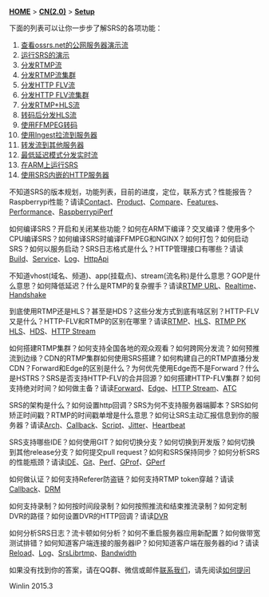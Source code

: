 [**HOME**](Home) > [**CN(2.0)**](v2_CN_Home) > [**Setup**](v2_CN_Setup)

下面的列表可以让你一步步了解SRS的各项功能：

1. [查看ossrs.net的公网服务器演示流](v1_CN_LiveShow)
1. [运行SRS的演示](v1_CN_SampleDemo)
1. [分发RTMP流](v1_CN_SampleRTMP)
1. [分发RTMP流集群](v1_CN_SampleRTMPCluster)
1. [分发HTTP FLV流](v2_CN_SampleHttpFlv)
1. [分发HTTP FLV流集群](v2_CN_SampleHttpFlvCluster)
1. [分发RTMP+HLS流](v2_CN_SampleHLS)
1. [转码后分发HLS流](v2_CN_SampleTranscode2HLS)
1. [使用FFMPEG转码](v2_CN_SampleFFMPEG)
1. [使用Ingest拉流到服务器](v1_CN_SampleIngest)
1. [转发流到其他服务器](v1_CN_SampleForward)
1. [最低延迟模式分发实时流](v2_CN_SampleRealtime)
1. [在ARM上运行SRS](v1_CN_SampleARM)
1. [使用SRS内嵌的HTTP服务器](v2_CN_SampleHTTP)

不知道SRS的版本规划，功能列表，目前的进度，定位，联系方式？性能报告？Raspberrypi性能？请读[Contact](v1_CN_Contact)、[Product](v1_CN_Product)、[Compare](v2_CN_Compare)、[Features](v2_CN_Features)、[Performance](v1_CN_Performance)、[RaspberrypiPerf](v1_CN_RaspberryPi)

如何编译SRS？开启和关闭某些功能？如何在ARM下编译？交叉编译？使用多个CPU编译SRS？如何编译SRS时编译FFMPEG和NGINX？如何打包？如何启动SRS？如何以服务启动？SRS日志格式是什么？HTTP管理接口有哪些？请读[Build](v2_CN_Build)、[Service](v1_CN_LinuxService)、[Log](v1_CN_SrsLog)、[HttpApi](v2_CN_HTTPApi)

不知道vhost(域名、频道)、app(挂载点)、stream(流名称)是什么意思？GOP是什么意思？如何降低延迟？什么是RTMP的复杂握手？请读[RTMP URL](v1_CN_RtmpUrlVhost)、[Realtime](v2_CN_LowLatency)、[Handshake](v1_CN_RTMPHandshake)

到底使用RTMP还是HLS？甚至是HDS？这些分发方式到底有啥区别？HTTP-FLV又是什么？HTTP-FLV和RTMP的区别在哪里？请读[RTMP](v1_CN_DeliveryRTMP)、[HLS](v2_CN_DeliveryHLS)、[RTMP PK HLS](v1_CN_RTMP.PK.HTTP)、[HDS](v2_CN_DeliveryHDS)、[HTTP Stream](v2_CN_DeliveryHttpStream)

如何搭建RTMP集群？如何支持全国各地的观众观看？如何跨网分发流？如何预推流到边缘？CDN的RTMP集群如何使用SRS搭建？如何构建自己的RTMP直播分发CDN？Forward和Edge的区别是什么？为何优先使用Edge而不是Forward？什么是HSTRS？SRS是否支持HTTP-FLV的合并回源？如何搭建HTTP-FLV集群？如何支持绝对时间？如何做主备？请读[Forward](v1_CN_Forward)、[Edge](v2_CN_Edge)、[HTTP Stream](v2_CN_DeliveryHttpStream)、[ATC](v1_CN_RTMP-ATC)

SRS的架构是什么？如何设置http回调？SRS为何不支持服务器端脚本？SRS如何矫正时间戳？RTMP的时间戳单增是什么意思？如何让SRS主动汇报信息到你的服务器？请读[Arch](v2_CN_Architecture)、[Callback](v2_CN_HTTPCallback)、[Script](v1_CN_ServerSideScript)、[Jitter](v2_CN_TimeJitter)、[Heartbeat](v1_CN_Heartbeat)

SRS支持哪些IDE？如何使用GIT？如何切换分支？如何切换到开发版？如何切换到其他release分支？如何提交pull request？如何和SRS保持同步？如何分析SRS的性能瓶颈？请读[IDE](v2_CN_IDE)、[Git](v1_CN_Git)、[Perf](v1_CN_Performance)、[GProf](v1_CN_GPROF)、[GPerf](v1_CN_GPERF)

如何做认证？如何支持Referer防盗链？如何支持RTMP token穿越？请读[Callback](v2_CN_HTTPCallback)、[DRM](v1_CN_DRM)

如何支持录制？如何按时间段录制？如何按照推流和结束推流录制？如何定制DVR的路径？如何设置DVR的HTTP回调？请读[DVR](v2_CN_DVR)

如何分析SRS日志？流卡顿如何分析？如何不重启服务器应用新配置？如何做带宽测试排错？如何知道客户端连接的服务器IP？如何知道客户端在服务器的id？请读[Reload](v1_CN_Reload)、[Log](v1_CN_SrsLog)、[SrsLibrtmp](v2_CN_SrsLibrtmp)、[Bandwidth](v1_CN_BandwidthTestTool)

如果没有找到你的答案，请在QQ群、微信或邮件[联系我们](v1_CN_Contact)，请先阅读[如何提问](v1_CN_HowToAskQuestion)

Winlin 2015.3
